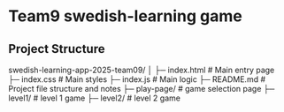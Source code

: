 # Team9 swedish-learning game

## Project Structure

swedish-learning-app-2025-team09/
│
├─ index.html   # Main entry page
├─ index.css    # Main styles
├─ index.js     # Main logic
├─ README.md    # Project file structure and notes
├─ play-page/   # game selection page
├─ level1/      # level 1 game
├─ level2/      # level 2 game